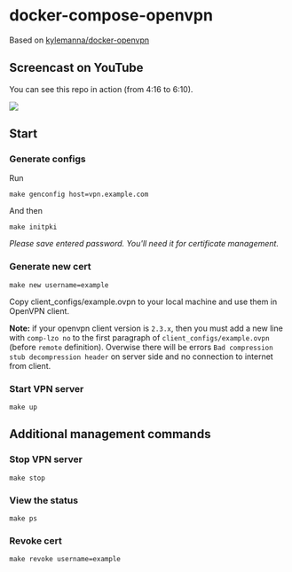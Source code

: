 # docker-compose-openvpn

Based on [kylemanna/docker-openvpn](https://github.com/kylemanna/docker-openvpn)

## Screencast on YouTube

You can see this repo in action (from 4:16 to 6:10).

[![](http://i3.ytimg.com/vi/KApzBc6V6HY/maxresdefault.jpg)](http://www.youtube.com/watch?v=KApzBc6V6HY "")


## Start


### Generate configs

Run

```
make genconfig host=vpn.example.com
```

And then

```
make initpki
```

*Please save entered password. You'll need it for certificate management.*


### Generate new cert

```
make new username=example
```

Copy client_configs/example.ovpn to your local machine and use them in OpenVPN client.

__Note:__ if your openvpn client version is `2.3.x`, then you must add a new line with `comp-lzo no` to the first paragraph of `client_configs/example.ovpn` (before `remote` definition).
Overwise there will be errors `Bad compression stub decompression header` on server side and no connection to internet from client.

### Start VPN server

```
make up
```

## Additional management commands

### Stop VPN server

```
make stop
```

### View the status

```
make ps
```

### Revoke cert

```
make revoke username=example
```
